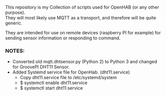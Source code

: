 This repository is my Collection of scripts used for OpenHAB (or any other purpose).  
They will most likely use MQTT as a transport, and therefore will be quite generic.  

They are intended for use on remote devices (raspberry PI for example) for sending sensor information  or responding to command.

### NOTES:

* Converted old mqtt.dhtsensor.py (Python 2) to Python 3 and changed for GroovePI  DHT11 Sensor. 
* Added Systemd service file for OpenHab. (dht11.service)
    - Copy dht11.service file to /etc/systemd/system
    - $ systemctl enable dht11.service
    - $ systemctl start dht11.service
